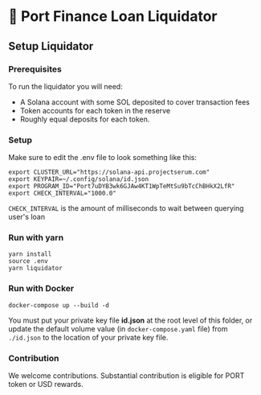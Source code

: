 # 🚢 Port Finance Loan Liquidator

## Setup Liquidator

### Prerequisites

To run the liquidator you will need:

- A Solana account with some SOL deposited to cover transaction fees
- Token accounts for each token in the reserve
- Roughly equal deposits for each token.

### Setup

Make sure to edit the .env file to look something like this:

```
export CLUSTER_URL="https://solana-api.projectserum.com"
export KEYPAIR=~/.config/solana/id.json
export PROGRAM_ID="Port7uDYB3wk6GJAw4KT1WpTeMtSu9bTcChBHkX2LfR"
export CHECK_INTERVAL="1000.0"
```

`CHECK_INTERVAL` is the amount of milliseconds to wait between querying user's loan

### Run with yarn

```
yarn install
source .env
yarn liquidator
```

### Run with Docker

```
docker-compose up --build -d
```

You must put your private key file **id.json** at the root level of this folder, or update the default volume value (in `docker-compose.yaml` file) from `./id.json` to the location of your private key file.

### Contribution

We welcome contributions. Substantial contribution is eligible for PORT token or USD rewards.
